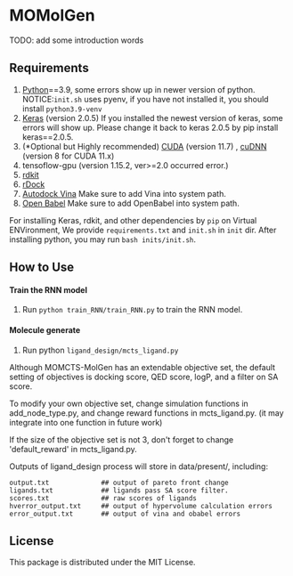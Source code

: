 # MOMolGen

TODO: add some introduction words

## Requirements
1. [Python](https://www.anaconda.com/download/)==3.9, some errors show up in newer version of python. NOTICE:`init.sh` uses pyenv, if you have not installed it, you should install `python3.9-venv`
2. [Keras](https://github.com/fchollet/keras) (version 2.0.5) If you installed the newest version of keras, some errors will show up. Please change it back to keras 2.0.5 by pip install keras==2.0.5. 
3. (*Optional but Highly recommended) [CUDA](https://developer.nvidia.com/cuda-downloads) (version 11.7) , [cuDNN](https://developer.nvidia.com/rdp/cudnn-download) (version 8 for CUDA 11.x)
3. tensoflow-gpu (version 1.15.2, ver>=2.0 occurred error.) 
4. [rdkit](https://anaconda.org/rdkit/rdkit)
5. [rDock](http://rdock.sourceforge.net/installation/)
6. [Autodock Vina](https://vina.scripps.edu/) Make sure to add Vina into system path.
7. [Open Babel](http://openbabel.org/wiki/Category:Installation) Make sure to add OpenBabel into system path.

For installing Keras, rdkit, and other dependencies by `pip` on Virtual ENVironment, We provide `requirements.txt` and `init.sh` in `init` dir. After installing python, you may run `bash inits/init.sh`.

## How to Use

#### Train the RNN model

1. Run `python train_RNN/train_RNN.py` to train the RNN model.

#### Molecule generate

1. Run python `ligand_design/mcts_ligand.py`

Although MOMCTS-MolGen has an extendable objective set, the default setting of objectives is docking score, QED score, logP, and a filter on SA score.

To modify your own objective set, change simulation functions in add_node_type.py, and change reward functions in mcts_ligand.py. (it may integrate into one function in future work)

If the size of the objective set is not 3, don't forget to change 'default_reward' in mcts_ligand.py.

Outputs of ligand_design process will store in data/present/, including:
```
output.txt             ## output of pareto front change
ligands.txt            ## ligands pass SA score filter.
scores.txt             ## raw scores of ligands
hverror_output.txt     ## output of hypervolume calculation errors
error_output.txt       ## output of vina and obabel errors
```

## License
This package is distributed under the MIT License.
